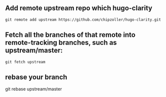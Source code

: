 ## Add remote upstream repo which hugo-clarity

```
git remote add upstream https://github.com/chipzoller/hugo-clarity.git   
```

## Fetch all the branches of that remote into remote-tracking branches, such as upstream/master:

```
git fetch upstream
```

## rebase your branch
git rebase upstream/master